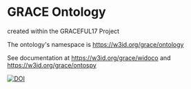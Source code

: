 # GRACE Ontology

created within the GRACEFUL17 Project

The ontology's namespace is https://w3id.org/grace/ontology

See documentation at https://w3id.org/grace/widoco and https://w3id.org/grace/ontospy


[![DOI](https://zenodo.org/badge/DOI/10.5281.svg)](https://doi.org/10.5281/zenodo.15274591)
